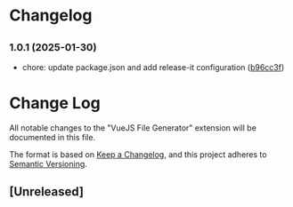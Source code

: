 # Changelog

## <small>1.0.1 (2025-01-30)</small>

* chore: update package.json and add release-it configuration ([b96cc3f](https://github.com/vuejsco/vscode-vuejs-generator/commit/b96cc3f))

# Change Log

All notable changes to the "VueJS File Generator" extension will be documented in this file.

The format is based on [Keep a Changelog](https://keepachangelog.com/en/1.0.0/),
and this project adheres to [Semantic Versioning](https://semver.org/spec/v2.0.0.html).

## [Unreleased]
